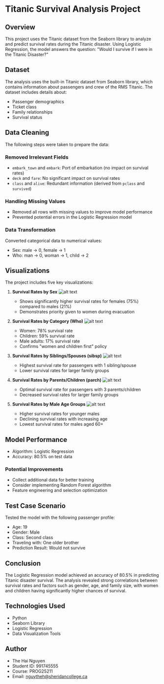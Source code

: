 # Titanic Survival Analysis Project

## Overview
This project uses the Titanic dataset from the Seaborn library to analyze and predict survival rates during the Titanic disaster. Using Logistic Regression, the model answers the question: "Would I survive if I were in the Titanic Disaster?"

## Dataset
The analysis uses the built-in Titanic dataset from Seaborn library, which contains information about passengers and crew of the RMS Titanic. The dataset includes details about:
- Passenger demographics
- Ticket class
- Family relationships
- Survival status

## Data Cleaning
The following steps were taken to prepare the data:

### Removed Irrelevant Fields
- `embark_town` and `embark`: Port of embarkation (no impact on survival rates)
- `deck` and `fare`: No significant impact on survival rates
- `class` and `alive`: Redundant information (derived from `pclass` and `survived`)

### Handling Missing Values
- Removed all rows with missing values to improve model performance
- Prevented potential errors in the Logistic Regression model

### Data Transformation
Converted categorical data to numerical values:
- Sex: male → 0, female → 1
- Who: man → 0, woman → 1, child → 2

## Visualizations
The project includes five key visualizations:

1. **Survival Rates by Sex**
    ![alt text](image.png)
   - Shows significantly higher survival rates for females (75%) compared to males (21%)
   - Demonstrates priority given to women during evacuation

2. **Survival Rates by Category (Who)**
    ![alt text](image-1.png)
   - Women: 78% survival rate
   - Children: 59% survival rate
   - Male adults: 17% survival rate
   - Confirms "women and children first" policy

3. **Survival Rates by Siblings/Spouses (sibsp)**
    ![alt text](image-2.png)
   - Highest survival rate for passengers with 1 sibling/spouse
   - Lower survival rates for larger family groups

4. **Survival Rates by Parents/Children (parch)**
    ![alt text](image-3.png)
   - Optimal survival rate for passengers with 3 parents/children
   - Decreased survival rates for larger family groups

5. **Survival Rates by Male Age Groups**
    ![alt text](image-4.png)
   - Higher survival rates for younger males
   - Declining survival rates with increasing age
   - Lowest survival rates for males aged 60+

## Model Performance
- Algorithm: Logistic Regression
- Accuracy: 80.5% on test data

### Potential Improvements
- Collect additional data for better training
- Consider implementing Random Forest algorithm
- Feature engineering and selection optimization

## Test Case Scenario
Tested the model with the following passenger profile:
- Age: 19
- Gender: Male
- Class: Second class
- Traveling with: One older brother
- Prediction Result: Would not survive

## Conclusion
The Logistic Regression model achieved an accuracy of 80.5% in predicting Titanic disaster survival. The analysis revealed strong correlations between survival rates and factors such as gender, age, and family size, with women and children having significantly higher chances of survival.

## Technologies Used
- Python
- Seaborn Library
- Logistic Regression
- Data Visualization Tools

## Author
- The Hai Nguyen
- Student ID: 991745555
- Course: PROG25211
- Email: nguytheh@sheridancollege.ca